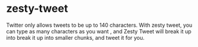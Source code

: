 zesty-tweet
===========

Twitter only allows tweets to be up to 140 characters. With zesty tweet, you can type as many characters as you want , and Zesty Tweet will break it up into break it up into smaller chunks, and tweet it for you.

